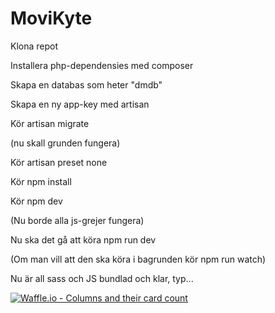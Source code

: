 # MoviKyte
Klona repot

Installera php-dependensies med composer

Skapa en databas som heter "dmdb"

Skapa en ny app-key med artisan

Kör artisan migrate

(nu skall grunden fungera)

Kör artisan preset none

Kör npm install

Kör npm dev

(Nu borde alla js-grejer fungera)

Nu ska det gå att köra npm run dev

  (Om man vill att den ska köra i bagrunden kör npm run watch)
  
 Nu är all sass och JS bundlad och klar, typ...
 
[![Waffle.io - Columns and their card count](https://badge.waffle.io/chas-academy/dragons-06-imdb-clone.png?columns=all)](https://waffle.io/chas-academy/dragons-06-imdb-clone?utm_source=badge)
